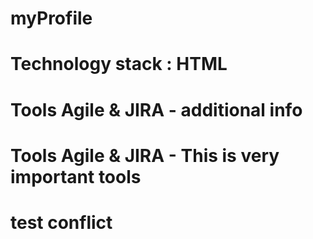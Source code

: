 # myProfile
# Technology stack : HTML

# Tools Agile & JIRA - additional info
# Tools Agile & JIRA - This is very important tools

# test conflict